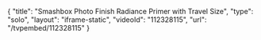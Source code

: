 {
    "title": "Smashbox Photo Finish Radiance Primer with Travel Size",
    "type": "solo",
    "layout": "iframe-static",
    "videoId": "112328115",
    "url": "\/tvpembed\/112328115"
}